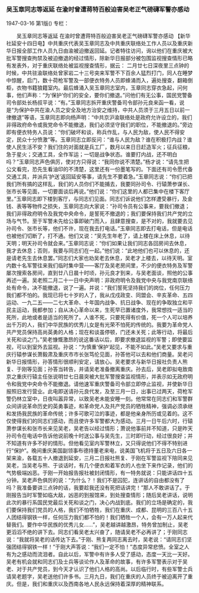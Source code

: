 ### 吴玉章同志等返延  在渝时曾遭蒋特百般迫害吴老正气磅礴军警亦感动

1947-03-16
第1版()
专栏：

　　吴玉章同志等返延
    在渝时曾遭蒋特百般迫害吴老正气磅礴军警亦感动
    【新华社延安十四日电】中共重庆代表吴玉章同志及中共重庆联络处工作人员以及重庆新华日报全部工作人员九日由渝被迫撤返回延。记者特往访问，询以他们在重庆被大批军警搜查拘禁及被迫撤退的经过情形，除新华日报部分被包围监视搜查情形已略有发表外，对于重庆联络处被监视搜查情形，据云：
    二月廿七日深夜里三点钟的时候，中共驻渝联络处曾家岩二十三号突来军警不下百余人猛烈打门，同人在睡梦中惊醒，启门，数十荷枪军警及一部便衣特务人员即蜂涌而入，遍处搜查，翻箱倒柜，衣物书籍狼籍室内。最后蜂涌入吴玉章同志室内，玉章同志穿衣急起，问何事，他们声称：“为‘保护’你们的安全，要你们撤退。”问他们有无公事，国民党警备司令部处长杨叔平说：“有。”玉章同志拆开重庆警备司令部孙元良来函一看，说是“为保护中共在渝人员之安全及地方治安之维持，中共人员须于三月五日以前一律撤退”等语，玉章同志即向杨声明：“中共京沪渝联络处是政府允许设立的，我们非得政府命令或我党命令不能撤退，我们必须坚守我们的职位，不能撤退的。”旁边即有便衣特务人员说：“你们破坏和谈，称兵作乱，与人民为敌，使人民不得安定，民众十分愤激”等。玉章同志立即反问：“谁与人民为敌？谁在积极打内战？谁使人民生活不安？我们住的对面就是兵工厂，数月以来日日赶造军火；征兵征粮，急于星火；交通工具，全作军运；一切是战争状态。谁要打内战，还不明白吗？”玉章同志声色俱厉，使对方只得说：“我同你说不清楚。”杨才说：“请先生把公文看完，恐先生看油印的不清楚，这里还有一份墨笔写的。下面还有司令愿代备交通工具，并派兵‘护送’返回延安等事，请先生不要着急。”玉章同志说：“你们已把我们所有搞的这样乱，我们的人员你们不能捕去，我要同孙司令、行辕萧参谋长、张市长等见面，一切要面谈后再说。”他们说：“你们这里的人都已集中在楼下客厅里。”玉章同志即下楼到客厅，与同志们见面。同志们诉说他们怎样遭受暴行，及金钱、表等等物件之损失，玉章同志向大家说：“孙司令员有公事来，要我们撤退；我们非得政府明令及我党中央命令，是誓死不撤退的；我们要保持我们共产党的立场与气节。至于军警未先给公事即破门而入，且肆意搜查，是不对的，我就要去见孙司令、张市长等，他们不许，现在我去打电话。”玉章同志即去打电话，但是电话也被他们切断了，打不通。他们又说：“吴先生年老了，请上楼在床上休息，以待天明；明天孙司令就会来。”玉章同志说：“你们如果让我们同志各回房间去休息，我才去休息；否则，我要与同志们在一起。”他们说：“此地他们也可以休息的，还是请老先生去休息罢。”同志们大家也劝吴老去休息，吴老才上楼去，以待天明。室内数十名军警往来我们临时集中营——客厅及吴老房间里，不少的便衣特务及军警屡次搜索各房间，直到廿八日晨十时顷，孙元良才到来，与吴老面谈，照他的公事再述一遍。吴老照二月二十一日中央声明：非政府明令及我党中央与我党南京联络处有命令，决不能撤退，说了一遍。并说：“我们誓死坚持我们的岗位，任何压力我们都不怕的。我现已将七十岁的人了，我从戊戍政变、同盟会、辛亥革命、五四运动、一九二五——二七大革命、十年国内战争、抗日战争、现在的争取独立和平民主运动，我都参加；自从决心革命以来，生死早已置诸度外，我常想找一适当的死所，此地或者是适当的死所了。人谁不死，只要死得有价值，死一个人可以培养出千万的人，我们中华民族的优秀儿女是有光荣不怕死的传统的。我要为革命党人共产党员保持高尚英勇的人格；现在和谈虽停顿，门还未关死；此等行动，将最后关死和谈之门。”吴老慷慨激昂的说这番话以后，即要求撤退监视的军警；即使要监视，可以到室外去监视。孙说：“为慎重‘保护’起见，不能不如此。”吴老又要求与重庆行辕参谋长萧毅肃及重庆市市长张笃伦见面，孙答他可以去和他们商量。吴老问新华日报情形，孙答情形很顺利安定，请放心。吴老要求与新华日报社负责人熊复、于刚等见面；孙答当转告，并请吴老准备撤离重庆。孙去后，吴老即拟电致南京之重庆行辕主任张说明廿七日晨突被大批军警搜查监视情形，并表示如无政府明令和我党中央命令不能撤退。请他速军重庆警备司令部立即停止监视，并使新华日报照旧发行营业。此电即送请孙元良代发，及至三月一日，出事已过两天，荷枪军警仍林立室中，日夜叫嚣异常，以致吴老未能安睡一刻。他常常在同志们和军警群众间讲说革命历史的英勇事迹，和革命党人及共产党员的牺牲精神，强调必须承继和发扬我民族的革命传统；许多可歌可泣的事迹，都是他亲身所历或见着的。这不仅使得我们的同志们感动，而且使许多军警都大为感动。三月一日午后六时，行辕萧参谋长和张市长来见吴老，吴老告以经过情形；萧说他事前并不知道，只是昨天孙司令在电话中告诉他说前晚十时送公事与吴先生，三时即行动，经过很良好；并不知道有许多不好的情形。但他看见室内军警林立，又只得说他们不得不特别进行“保护”。晚间重庆美国副领事布德持董老来电，说美国飞机将于五日及六日各一架来渝，各载五十人撤退到延安，三月二日报社熊复、于刚在军警监视下陪同来见吴老，当吴老与熊、于谈话时，有几个便衣和着军衣的人也坐下来作记录，他们的气势极端凶恶。于刚一开始报告报社被封闭情形，有一特务就说：只能讲话四十五分钟。吴老声色俱厉的说：“为什么？！我们不是囚犯，连讲话的自由都没有了吗？我准备要讲三点钟的话，我要趁我还没有死把话讲完！”那人不敢讲话了。于刚报告当时军警如临大敌，凶恶的到报馆来，到处搜查情形；随后吴老讲话，说明此次的暴行系国民党最后关死和谈之门，决心内战到底。我们的立场是确定的，我们要保持我们党员的人格，我们不怕牺牲，我们在重庆、成都、昆明的三百八十五人团结得钢铁一样，任何压力我们都不怕的！我们牺牲一个人，会有一万人起来代替我们。要作中华民族的优秀儿女……”，吴老越讲越激昂，特务曾加制止，吴老更滔滔不绝的讲下去。同志们看吴老太兴奋了，随请吴老不必再讲了；于刚同志说：“我就将吴老的话传达下去。”于刚、熊复两同志离去时，吴老说：“请同志们坚强团结得钢铁一样！”于刚大声答说：“我们一定不怕！”态度异常悲愤。全室之人有为之感动而流泪者。自此以后，军警中有许多人受了感动，态度一天比一天好。吴老有机会就和同志们及士兵等谈论作人及革命的故事，有许多军警表示对于吴老、对于共产党员，到今天才认识了他们人格的高尚。以后临行时，有些军警士兵请吴老题字，吴老送他们许多书。三月九日，我们在重庆的人员终于被迫离开了重庆。但是，我们和重庆以及西南各地人民永远保持着深厚的精神联系。
